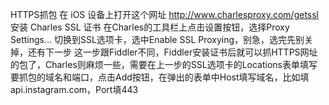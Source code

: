 HTTPS抓包
在 iOS 设备上打开这个网址 http://www.charlesproxy.com/getssl 安装 Charles SSL 证书
在Charles的工具栏上点击设置按钮，选择Proxy Settings…
切换到SSL选项卡，选中Enable SSL Proxying，别急，选完先别关掉，还有下一步
这一步跟Fiddler不同，Fiddler安装证书后就可以抓HTTPS网址的包了，Charles则麻烦一些，需要在上一步的SSL选项卡的Locations表单填写要抓包的域名和端口，点击Add按钮，在弹出的表单中Host填写域名，比如填api.instagram.com，Port填443